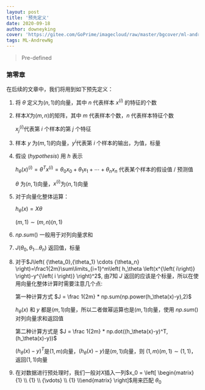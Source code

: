 ```yaml
---
layout: post
title: '预先定义'
date: 2020-09-18
author: downeyking
cover: 'https://gitee.com/GoPrime/imagecloud/raw/master/bgcover/ml-andrewng.png'
tags: ML-AndrewNg
---
```


> Pre-defined



### 第零章 

在后续的文章中，我们将用到如下预先定义：

1. 将 $\theta$ 定义为$(n, 1)$的向量，其中 $n$ 代表样本 $x^{(i)}$ 的特征的个数

2. 样本$X$为$(m,n)$的矩阵，其中 $m$ 代表样本个数，$n$ 代表样本特征个数

   $x_j^{(i)}$代表第 $i$ 个样本的第 $j$ 个特征

3. 样本 $y$ 为$(m,1)$的向量，$y^i$代表第 $i$ 个样本的输出，为值，标量 

4. 假设 $(hypothesis)$ 用 $h$ 表示

   $h_\theta{(x)^{(i)}}=\theta^Tx^{(i)}=\theta_0x_0+\theta_1x_1+\cdots+\theta_nx_n$  代表某个样本的假设值 / 预测值

   $\theta$ 为$(n,1)$向量，$x^{(i)}$为$(n,1)$向量

5. 对于向量化整体运算：

   $h_\theta(x)=X\theta$ 

   $(m,1) \sim (m,n)(n,1)$

6. $np.sum()$ 一般用于对列向量求和

7. $J\left( {\theta_{0}},{\theta_{1}}...{\theta_{n}} \right)$ 返回值，标量

8. 对于$J\left( {\theta_0},{\theta_1} \cdots {\theta_n} \right)=\frac1{2m}\sum\limits_{i=1}^m\left( h_\theta \left(x^{\left( i\right)} \right)-y^{\left( i \right)} \right)^2$, 由7知 $J$ 返回的应该是个标量，所以在使用向量化整体计算时需要注意几个点:

   第一种计算方式 $J = \frac 1{2m} * np.sum(np.power(h_\theta(x)-y),2)$

   $h_\theta(x)$ 和 $y$ 都是$(m,1)$向量，所以二者做幂运算也是$(m,1)$向量，使用 $np.sum()$对列向量求和返回值

   第二种计算方式是 $J = \frac 1{2m} * np.dot((h_\theta(x)-y)^T,(h_\theta(x)-y))$

   $(h_\theta(x)-y)^T$是$(1,m)$向量，$(h_\theta(x)-y)$是$(m,1)$向量，则 $(1,m)(m,1) \sim (1,1)$，返回$(1,1)$向量

9. 在对数据进行预处理时，我们一般对$X$插入一列$x_0 = \left[ \begin{matrix}   {1}  \\   {1}  \\   {\vdots}  \\   {1}  \\\end{matrix} \right]$用来匹配 $\theta_0$

   

   

   




